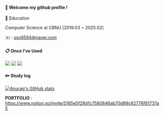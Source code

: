 
####  :wave: Welcome my github profile !

📘 Education

Computer Science at CBNU [2019.03 ~ 2025.02]

✉️ : sso9594@naver.com
  
####  :clipboard: Once I've Used 
    
<img src="https://img.shields.io/badge/JAVA-007396?style=for-the-badge&logo=Java&logoColor=white"> <img src="https://img.shields.io/badge/Spring-6DB33F?style=for-the-badge&logo=Spring&logoColor=white"> <img src="https://img.shields.io/badge/python-3670A0?style=for-the-badge&logo=python&logoColor=ffdd54">

#### :pencil2: Study log
<!--[![Solved.ac Profile](http://mazassumnida.wtf/api/v2/generate_badge?boj=sso9594)](https://solved.ac/백준아이디/) --> 
[![Anurag's GitHub stats](https://github-readme-stats.vercel.app/api?username=sso9594)](https://github.com/anuraghazra/github-readme-stats)

**PORTFOLIO** : https://www.notion.so/invite/5165e5f28d1c7580846ab70d89c62776f81737a5
